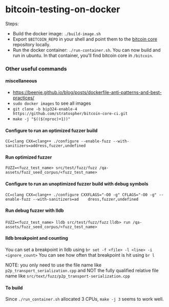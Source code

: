 # bitcoin-testing-on-docker

Steps:

* Build the docker image: `./build-image.sh`
* Export `$BITCOIN_REPO` in your shell and point them to the [bitcoin core](https://github.com/bitcoin/bitcoin) repository locally.
* Run the docker container: `./run-container.sh`. You can now build and run in ubuntu. In that container, you'll find bitcoin core in `/bitcoin`.

### Other useful commands

#### miscellaneous
- https://beenje.github.io/blog/posts/dockerfile-anti-patterns-and-best-practices/
- `sudo docker images` to see all images
- `git clone -b bip324-enable-4 https://github.com/stratospher/bitcoin-core-ci.git`
- `make -j "$(($(nproc)+1))"`

#### Configure to run an optimized fuzzer build
`CC=clang CXX=clang++ ./configure --enable-fuzz --with-sanitizers=address,fuzzer,undefined`

#### Run optimized fuzzer
`FUZZ=<fuzz_test_name> src/test/fuzz/fuzz /qa-assets/fuzz_seed_corpus/<fuzz_test_name>`

#### Configure to run an unoptimized fuzzer build with debug symbols
`CC=clang CXX=clang++ ./configure CXXFLAGS="-O0 -g" CFLAGS="-O0 -g" --enable-fuzz --with-sanitizers=ad    dress,fuzzer,undefined`

#### Run debug fuzzer with lldb
`FUZZ=<fuzz_test_name> lldb src/test/fuzz/fuzz`
`lldb> run /qa-assets/fuzz_seed_corpus/<fuzz_test_name>`

#### lldb breakpoint and counting
You can set a breakpoint in lldb using `br set -f <file> -l <line> -i <ignore_count>`
You can see how often that breakpoint is hit using `br l`

NOTE: you only need to use the file name like `p2p_transport_serialization.cpp` and NOT the fully qualified relative file name like `src/text/fuzz/p2p_transport-serialization.cpp`

#### To build
Since `./run_container.sh` allocated 3 CPUs, `make -j 3` seems to work well.


